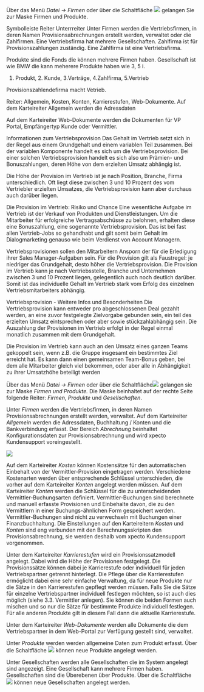 Über das Menü *Datei → Firmen* oder über die Schaltfläche  ![](http://xpecto.github.io/docs/img/img_1429108156654.png) gelangen Sie zur Maske Firmen und Produkte. 

Symbolleiste 
Reiter 
Unterrreiter
Unter Firmen werden die Vertriebsfirmen, in deren Namen Provisionsabrechnungen erstellt werden, verwaltet oder die Zahlfirmen.
Eine Vertriebsfirma hat mehrere Gesellschaften.
Zahlfirma ist für Provisionszahlungen zuständig.
Eine Zahlfirma ist eine Vertriebsfirma.

Produkte sind die Fonds die können mehrere Firmen haben.
Gesellschaft ist wie BMW die kann meherere Produkte haben wie 3, 5 i.

1. Produkt, 2. Kunde, 3.Verträge, 4.Zahlfirma, 5.Vertrieb

Provisionszahlendefirma macht Vetrieb.

Reiter: Allgemein, Kosten, Konten, Karrierestufen, Web-Dokumente.
Auf dem Karteireiter Allgemein werden die Adressdaten


Auf dem Karteireiter Web-Dokumente werden die Dokumenten für VP Portal, Empfängertyp Kunde oder Vermittler.


Informationen zum Vertriebsprovision
Das Gehalt im Vertrieb setzt sich in der Regel aus einem Grundgehalt und einem variablen Teil zusammen. Bei der variablen Komponente handelt es sich um die Vertriebsprovision. Bei einer solchen Vertriebsprovision handelt es sich also um Prämien- und Bonuszahlungen, deren Höhe von dem erzielten Umsatz abhängig ist.


Die Höhe der Provision im Vertrieb ist je nach Position, Branche, Firma unterschiedlich. Oft liegt diese zwischen 3 und 10 Prozent des vom Vertriebler erzielten Umsatzes, die Vertriebsprovision kann aber durchaus auch darüber liegen.

Die Provision im Vertrieb: Risiko und Chance
Eine wesentliche Aufgabe im Vertrieb ist der Verkauf von Produkten und Dienstleistungen. Um die Mitarbeiter für erfolgreiche Vertragsabschüsse zu belohnen, erhalten diese eine Bonuszahlung, eine sogenannte Vertriebsprovision. Das ist bei fast allen Vertrieb-Jobs so gehandhabt und gilt somit beim Gehalt im Dialogmarketing genauso wie beim Verdienst von Account Managern. 

Vertriebsprovisionen sollen den Mitarbeitern Ansporn der für die Erledigung ihrer Sales Manager-Aufgaben sein. Für die Provision gilt als Faustregel: je niedriger das Grundgehalt, desto höher die Vertriebsprovision. Die Provision im Vertrieb kann je nach Vertriebsstelle, Branche und Unternehmen zwischen 3 und 10 Prozent liegen, gelegentlich auch noch deutlich darüber. Somit ist das individuelle Gehalt im Vertrieb stark vom Erfolg des einzelnen Vertriebsmitarbeiters abhängig.

Vertriebsprovision - Weitere Infos und Besonderheiten
Die Vertriebsprovision kann entweder pro abgeschlossenen Deal gezahlt werden, an eine zuvor festgelegte Zielvorgabe gebunden sein, ein teil des erzielten Umsatz eintsprechen oder aber sowie stückzahlabhängig sein. Die Auszahlung der Provisionen im Vertrieb erfolgt in der Regel einmal monatlich zusammen mit dem Grundgehalt. 

Die Provision im Vertrieb kann auch an den Umsatz eines ganzen Teams gekoppelt sein, wenn z.B. die Gruppe insgesamt ein bestimmtes Ziel erreicht hat. Es kann dann einen gemeinsamen Team-Bonus geben, bei dem alle Mitarbeiter gleich viel bekommen, oder aber alle in Abhängigkeit zu ihrer Umsatzhöhe beteiligt werden


Über das Menü *Datei → Firmen* oder über die Schaltfläche![](http://xpecto.github.io/docs/img/img_1425973616673.png) gelangen sie zur Maske *Firmen und Produkte.* 
Die Maske beinhaltet auf der rechte Seite folgende Reiter: *Firmen*, *Produkte* und *Gesellschaften*.

Unter *Firmen* werden die Vertriebsfirmen, in deren Namen Provisionsabrechnungen erstellt werden, verwaltet. 
Auf dem Karteireiter *Allgemein* werden die Adressdaten, Buchhaltung / Konten und die Bankverbindung erfasst. Der Bereich *Abrechnung* beinhaltet Konfigurationsdaten zur Provisionsabrechnung und wird xpecto Kundensupport voreingestellt.

![](http://xpecto.github.io/docs/img/img_1429018791130.png)

Auf dem Karteireiter *Kosten* können Kostensätze für den automatischen Einbehalt von der Vermittler-Provision eingetragen werden.
Verschiedene Kostenarten werden über entsprechende Schlüssel unterschieden, die vorher auf dem Karteireiter *Konten* angelegt werden müssen. Auf dem Karteireiter *Konten* werden die Schlüssel für die zu unterscheidenden Vermittler-Buchungsarten definiert. Vermittler-Buchungen sind berechnete und manuell erfasste Provisionen und Einbehalte davon, die zu den Vermittlern in einer Buchungs-ähnlichen Form gespeichert werden. Vermittler-Buchungen sind nicht zu verwechseln mit Buchungen einer Finanzbuchhaltung.
Die Einstellungen auf den Karteireitern *Kosten* und *Konten* sind eng verbunden mit den Berechnungsskripten den Provisionsabrechnung, sie werden deshalb vom xpecto Kundensupport vorgenommen.

Unter dem Karteireiter *Karrierestufen* wird ein Provisionssatzmodell angelegt. Dabei wird die Höhe der Provisionen festgelegt. Die Provisionssätze können dabei je Karrierestufe oder individuell für jeden Vertriebspartner getrennt hinterlegt. Die Pflege über die Karrierestufen ermöglicht dabei eine sehr einfache Verwaltung, da für neue Produkte nur die Sätze in den Karrierestufen gepflegt werden müssen. Falls Sie die Sätze für einzelne Vertriebspartner individuell festlegen möchten, so ist auch dies möglich (siehe 3.3. Vermittler anlegen).
Sie können die beiden Formen auch mischen und so nur die Sätze für bestimmte Produkte individuell festlegen. Für alle anderen Produkte gilt in diesem Fall dann die aktuelle Karrierestufe.

Unter dem Karteireiter *Web-Dokumente* werden alle Dokumente die dem Vertriebspartner in dem Web-Portal zur Verfügung gestellt sind, verwaltet.

Unter *Produkte* werden werden allgemeine Daten zum Produkt erfasst. Über die Schaltfläche 
![](http://xpecto.github.io/docs/img/img_1425977343784.png) können neue Produkte angelegt werden.

Unter Gesellschaften werden alle Gesellschaften die im System angelegt sind angezeigt. Eine Gesellschaft kann mehrere Firmen haben. Gesellschaften sind die Überebenen über Produkte. 
Über die Schaltfläche ![](http://xpecto.github.io/docs/img/img_1425976921113.png) können neue Gesellschaften angelegt werden.



